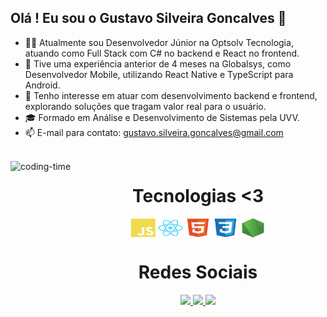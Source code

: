## Olá ! Eu sou o Gustavo Silveira Goncalves 👋

* 👨‍💻 Atualmente sou Desenvolvedor Júnior na Optsolv Tecnologia, atuando como Full Stack com C# no backend e React no frontend.
* 📱 Tive uma experiência anterior de 4 meses na Globalsys, como Desenvolvedor Mobile, utilizando React Native e TypeScript para Android.
* 🚀 Tenho interesse em atuar com desenvolvimento backend e frontend, explorando soluções que tragam valor real para o usuário.
* 🎓 Formado em Análise e Desenvolvimento de Sistemas pela UVV.
* 📫 E-mail para contato: gustavo.silveira.goncalves@gmail.com

<div  align="center"> 
  <div style="display: inline_block"><br>
    <img align="left" height="250" alt="coding-time" src="code.gif">
    <h1 align="center">Tecnologias <3</h1>
    <img align="center" height="30" width="40" alt="js-icon"  src="https://raw.githubusercontent.com/devicons/devicon/master/icons/javascript/javascript-plain.svg">
    <img align="center" height="30" width="40" alt="react-icon" src="https://raw.githubusercontent.com/devicons/devicon/master/icons/react/react-original.svg">
    <img align="center" height="30" width="40" alt="html-icon" src="https://raw.githubusercontent.com/devicons/devicon/master/icons/html5/html5-original.svg">
    <img align="center" height="30" width="40" alt="css-icon" src="https://raw.githubusercontent.com/devicons/devicon/master/icons/css3/css3-original.svg">
    <img align="center" height="30" width="40" alt="nodejs-icon" src="https://raw.githubusercontent.com/devicons/devicon/master/icons/nodejs/nodejs-original.svg">
   </div>
    
<h1 align="center">Redes Sociais</h1>

  <a href="mailto:gustavo.silveira.goncalves@gmail.com">
    <img width="30" src="https://cdn4.iconfinder.com/data/icons/logos-brands-in-colors/48/google-gmail-512.png">
  </a>

  <a href="https://www.linkedin.com/in/gustavo-gon%C3%A7alves-0a57491a4/">
    <img width="25" src="https://cdn2.iconfinder.com/data/icons/social-media-applications/64/social_media_applications_14-linkedin-512.png">
  </a>
 
  <a href="https://www.instagram.com/gustavo_goncalvess/">
    <img width="25" src="https://cdn2.iconfinder.com/data/icons/social-icons-33/128/Instagram-512.png">
  </a>


</div>
  
